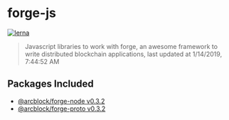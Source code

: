 # forge-js

[![lerna](https://img.shields.io/badge/maintained%20with-lerna-cc00ff.svg)](https://lernajs.io/)

> Javascript libraries to work with forge, an awesome framework to write distributed blockchain applications, last updated at 1/14/2019, 7:44:52 AM

## Packages Included

- [@arcblock/forge-node v0.3.2](./packages/forge-node)
- [@arcblock/forge-proto v0.3.2](./packages/forge-proto)


